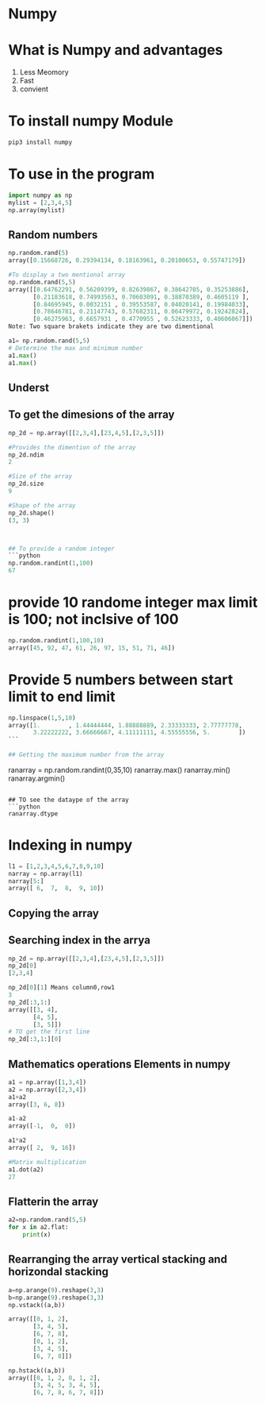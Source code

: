 # Numpy

# What is Numpy and advantages

1. Less Meomory
2. Fast
3. convient 


# To install numpy Module
```bash
pip3 install numpy
```

# To use in the program

```python
import numpy as np
mylist = [2,3,4,5]
np.array(mylist)
```

## Random numbers
```python
np.random.rand(5)
array([0.15668726, 0.29394134, 0.18163961, 0.20100653, 0.55747179])

#To display a two mentional array
np.random.rand(5,5)
array([[0.64762291, 0.56209399, 0.82639867, 0.38642705, 0.35253886],
       [0.21183618, 0.74993563, 0.70603091, 0.38870389, 0.4605119 ],
       [0.84695945, 0.0032151 , 0.39553587, 0.04020141, 0.19984033],
       [0.78646781, 0.21147743, 0.57682311, 0.06479972, 0.19242824],
       [0.46275963, 0.6657931 , 0.4770955 , 0.52623333, 0.40606067]])
Note: Two square brakets indicate they are two dimentional

a1= np.random.rand(5,5)
# Determine the max and minimum number 
a1.max()
a1.max()
```



## Underst



## To get the dimesions of the array
```python
np_2d = np.array([[2,3,4],[23,4,5],[2,3,5]])

#Provides the dimention of the array
np_2d.ndim 
2

#Size of the array
np_2d.size
9

#Shape of the array
np_2d.shape()
(3, 3)



## To provide a random integer
```python
np.random.randint(1,100)
67
```

# provide 10 randome integer max limit is 100; not inclsive of 100
```python
np.random.randint(1,100,10)
array([45, 92, 47, 61, 26, 97, 15, 51, 71, 46])
```

# Provide 5 numbers between start limit to end limit

```python
np.linspace(1,5,10)
array([1.        , 1.44444444, 1.88888889, 2.33333333, 2.77777778,
       3.22222222, 3.66666667, 4.11111111, 4.55555556, 5.        ])
​```
 
## Getting the maximum number from the array
```
ranarray = np.random.randint(0,35,10)
ranarray.max()
ranarray.min()
ranarray.argmin()
```

## TO see the dataype of the array
```python
ranarray.dtype
```


# Indexing in numpy
```python
l1 = [1,2,3,4,5,6,7,8,9,10]
narray = np.array(l1)
narray[5:]
array([ 6,  7,  8,  9, 10])
```

## Copying the array


## Searching index in the arrya
```python
np_2d = np.array([[2,3,4],[23,4,5],[2,3,5]])
np_2d[0]
[2,3,4]

np_2d[0][1] Means column0,row1
3
np_2d[:3,1:]
array([[3, 4],
       [4, 5],
       [3, 5]])
# TO get the first line
np_2d[:3,1:][0]
```

## Mathematics operations Elements in numpy
```python
a1 = np.array([1,3,4])
a2 = np.array([2,3,4])
a1+a2
array([3, 6, 8])

a1-a2
array([-1,  0,  0])

a1*a2
array([ 2,  9, 16])

#Matrix multiplication
a1.dot(a2)
27

```

## Flatterin the array
```python
a2=np.random.rand(5,5)
for x in a2.flat:
    print(x)
```

## Rearranging the array vertical stacking and horizondal stacking 
```python
a=np.arange(9).reshape(3,3)
b=np.arange(9).reshape(3,3)
np.vstack((a,b))

array([[0, 1, 2],
       [3, 4, 5],
       [6, 7, 8],
       [0, 1, 2],
       [3, 4, 5],
       [6, 7, 8]])

np.hstack((a,b))
array([[0, 1, 2, 0, 1, 2],
       [3, 4, 5, 3, 4, 5],
       [6, 7, 8, 6, 7, 8]])

